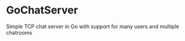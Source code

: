 GoChatServer
============

Simple TCP chat server in Go with support for many users and multiple chatrooms
